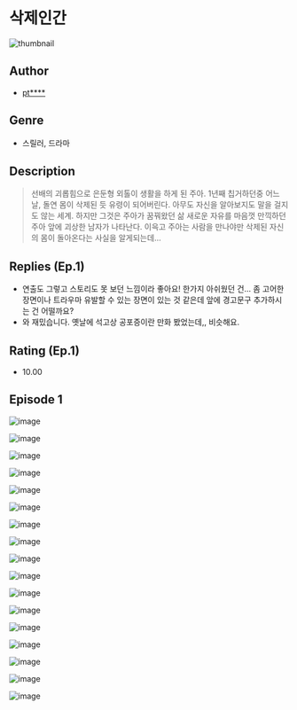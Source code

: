 # 삭제인간
![thumbnail](https://image-comic.pstatic.net/user_contents_data/challenge_comic/2023/05/23/356776/upload_3979321934778546480_480x623.jpeg)

## Author
- [pt****](https://comic.naver.com/artistTitle?id=356776)

## Genre
- 스릴러, 드라마

## Description
> 선배의 괴롭힘으로 은둔형 외톨이 생활을 하게 된 주아. 1년째 칩거하던중 어느날, 돌연 몸이 삭제된 듯 유령이 되어버린다. 아무도 자신을 알아보지도 말을 걸지도 않는 세계. 하지만 그것은 주아가 꿈꿔왔던 삶 새로운 자유를 마음껏 만끽하던 주아 앞에 괴상한 남자가 나타난다. 이윽고 주아는 사람을 만나야만 삭제된 자신의 몸이 돌아온다는 사실을 알게되는데...

## Replies (Ep.1)
- 연출도 그렇고 스토리도 못 보던 느낌이라 좋아요! 한가지 아쉬웠던 건... 좀 고어한 장면이나 트라우마 유발할 수 있는 장면이 있는 것 같은데 앞에 경고문구 추가하시는 건 어떨까요?
- 와 재밌습니다. 옛날에 석고상 공포증이란 만화 봤었는데,, 비슷해요.

## Rating (Ep.1)
- 10.00

## Episode 1
![image](https://image-comic.pstatic.net/user_contents_data/challenge_comic/2023/05/23/356776/upload_7075826134165906227.jpeg)

![image](https://image-comic.pstatic.net/user_contents_data/challenge_comic/2023/05/23/356776/upload_3558233144121504816.jpeg)

![image](https://image-comic.pstatic.net/user_contents_data/challenge_comic/2023/05/23/356776/upload_4064043905642095412.jpeg)

![image](https://image-comic.pstatic.net/user_contents_data/challenge_comic/2023/05/23/356776/upload_7089291871087191137.jpeg)

![image](https://image-comic.pstatic.net/user_contents_data/challenge_comic/2023/05/23/356776/upload_7077750069913466674.jpeg)

![image](https://image-comic.pstatic.net/user_contents_data/challenge_comic/2023/05/23/356776/upload_3689634906791491426.jpeg)

![image](https://image-comic.pstatic.net/user_contents_data/challenge_comic/2023/05/23/356776/upload_7089848009205560931.jpeg)

![image](https://image-comic.pstatic.net/user_contents_data/challenge_comic/2023/05/23/356776/upload_7221019732728833078.jpeg)

![image](https://image-comic.pstatic.net/user_contents_data/challenge_comic/2023/05/23/356776/upload_3559081962682987876.jpeg)

![image](https://image-comic.pstatic.net/user_contents_data/challenge_comic/2023/05/23/356776/upload_7292846430147065657.jpeg)

![image](https://image-comic.pstatic.net/user_contents_data/challenge_comic/2023/05/23/356776/upload_3774973494047290932.jpeg)

![image](https://image-comic.pstatic.net/user_contents_data/challenge_comic/2023/05/23/356776/upload_3544951272059920952.jpeg)

![image](https://image-comic.pstatic.net/user_contents_data/challenge_comic/2023/05/23/356776/upload_4122260825009435953.jpeg)

![image](https://image-comic.pstatic.net/user_contents_data/challenge_comic/2023/05/23/356776/upload_3690809177442170169.jpeg)

![image](https://image-comic.pstatic.net/user_contents_data/challenge_comic/2023/05/23/356776/upload_7292847743585104693.jpeg)

![image](https://image-comic.pstatic.net/user_contents_data/challenge_comic/2023/05/23/356776/upload_4121748469757207863.jpeg)

![image](https://image-comic.pstatic.net/user_contents_data/challenge_comic/2023/05/23/356776/upload_3979324322860983141.jpeg)
